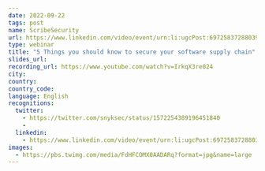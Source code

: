 ```yaml
---
date: 2022-09-22
tags: post
name: ScribeSecurity
url: https://www.linkedin.com/video/event/urn:li:ugcPost:6972583728803913728/
type: webinar
title: "5 Things you should know to secure your software supply chain"
slides_url:
recording_url: https://www.youtube.com/watch?v=IrkqX3re024
city: 
country: 
country_code: 
language: English
recognitions:
  twitter:
    - https://twitter.com/snyksec/status/1572254389196451840
    - 
  linkedin:
    - https://www.linkedin.com/video/event/urn:li:ugcPost:6972583728803913728/
images:
  - https://pbs.twimg.com/media/FdHFCOMX0AADARq?format=jpg&name=large
---
```

